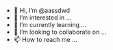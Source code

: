 - 👋 Hi, I’m @aassdwd
- 👀 I’m interested in ...
- 🌱 I’m currently learning ...
- 💞️ I’m looking to collaborate on ...
- 📫 How to reach me ...

<!---
aassdwd/aassdwd is a ✨ special ✨ repository because its `README.md` (this file) appears on your GitHub profile.
You can click the Preview link to take a look at your changes.
--->
